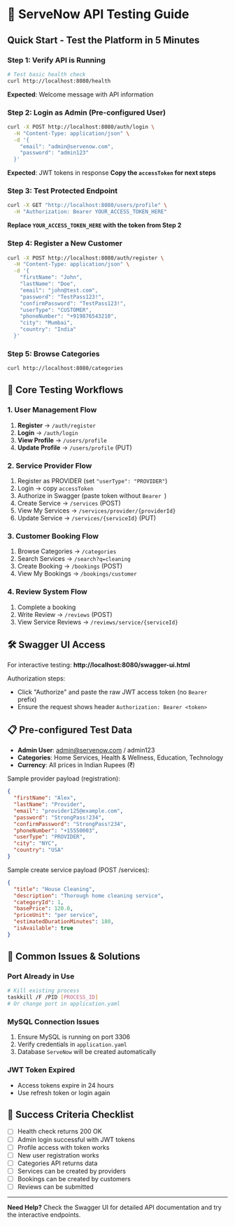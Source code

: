 # 🚀 ServeNow API Testing Guide

## Quick Start - Test the Platform in 5 Minutes

### Step 1: Verify API is Running
```bash
# Test basic health check
curl http://localhost:8080/health
```
**Expected**: Welcome message with API information

### Step 2: Login as Admin (Pre-configured User)
```bash
curl -X POST http://localhost:8080/auth/login \
  -H "Content-Type: application/json" \
  -d '{
    "email": "admin@servenow.com",
    "password": "admin123"
  }'
```
**Expected**: JWT tokens in response
**Copy the `accessToken` for next steps**

### Step 3: Test Protected Endpoint
```bash
curl -X GET "http://localhost:8080/users/profile" \
  -H "Authorization: Bearer YOUR_ACCESS_TOKEN_HERE"
```
**Replace `YOUR_ACCESS_TOKEN_HERE` with the token from Step 2**

### Step 4: Register a New Customer
```bash
curl -X POST http://localhost:8080/auth/register \
  -H "Content-Type: application/json" \
  -d '{
    "firstName": "John",
    "lastName": "Doe",
    "email": "john@test.com",
    "password": "TestPass123!",
    "confirmPassword": "TestPass123!",
    "userType": "CUSTOMER",
    "phoneNumber": "+919876543210",
    "city": "Mumbai",
    "country": "India"
  }'
```

### Step 5: Browse Categories
```bash
curl http://localhost:8080/categories
```

## 🎯 Core Testing Workflows

### 1. User Management Flow
1. **Register** → `/auth/register`
2. **Login** → `/auth/login` 
3. **View Profile** → `/users/profile`
4. **Update Profile** → `/users/profile` (PUT)

### 2. Service Provider Flow
1. Register as PROVIDER (set `"userType": "PROVIDER"`)
2. Login → copy `accessToken`
3. Authorize in Swagger (paste token without `Bearer `)
4. Create Service → `/services` (POST)
5. View My Services → `/services/provider/{providerId}`
6. Update Service → `/services/{serviceId}` (PUT)

### 3. Customer Booking Flow  
1. Browse Categories → `/categories`
2. Search Services → `/search?q=cleaning`
3. Create Booking → `/bookings` (POST)
4. View My Bookings → `/bookings/customer`

### 4. Review System Flow
1. Complete a booking
2. Write Review → `/reviews` (POST)
3. View Service Reviews → `/reviews/service/{serviceId}`

## 🛠️ Swagger UI Access
For interactive testing: **http://localhost:8080/swagger-ui.html**

Authorization steps:
- Click "Authorize" and paste the raw JWT access token (no `Bearer ` prefix)
- Ensure the request shows header `Authorization: Bearer <token>`

## 📋 Pre-configured Test Data
- **Admin User**: admin@servenow.com / admin123
- **Categories**: Home Services, Health & Wellness, Education, Technology
- **Currency**: All prices in Indian Rupees (₹)

Sample provider payload (registration):
```json
{
  "firstName": "Alex",
  "lastName": "Provider",
  "email": "provider125@example.com",
  "password": "StrongPass!234",
  "confirmPassword": "StrongPass!234",
  "phoneNumber": "+15550003",
  "userType": "PROVIDER",
  "city": "NYC",
  "country": "USA"
}
```

Sample create service payload (POST /services):
```json
{
  "title": "House Cleaning",
  "description": "Thorough home cleaning service",
  "categoryId": 1,
  "basePrice": 120.0,
  "priceUnit": "per service",
  "estimatedDurationMinutes": 180,
  "isAvailable": true
}
```

## 🔧 Common Issues & Solutions

### Port Already in Use
```bash
# Kill existing process
taskkill /F /PID [PROCESS_ID]
# Or change port in application.yaml
```

### MySQL Connection Issues
1. Ensure MySQL is running on port 3306
2. Verify credentials in `application.yaml`
3. Database `ServeNow` will be created automatically

### JWT Token Expired
- Access tokens expire in 24 hours
- Use refresh token or login again

## 🎯 Success Criteria Checklist
- [ ] Health check returns 200 OK
- [ ] Admin login successful with JWT tokens
- [ ] Profile access with token works
- [ ] New user registration works
- [ ] Categories API returns data
- [ ] Services can be created by providers
- [ ] Bookings can be created by customers
- [ ] Reviews can be submitted

---
**Need Help?** Check the Swagger UI for detailed API documentation and try the interactive endpoints.